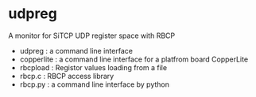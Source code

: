 # udpreg
A monitor for SiTCP UDP register space with RBCP

- udpreg : a command line interface
- copperlite : a command line interface for a platfrom board CopperLite
- rbcpload : Registor values loading from a file
- rbcp.c : RBCP access library
- rbcp.py : a command line interface by python
